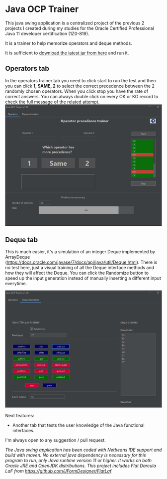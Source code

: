 # Java OCP Trainer

This java swing application is a centralized project of the previous 2 projects I created during my studies for the Oracle Certified Professional Java 11 developer certification (1Z0-819).

It is a trainer to help memorize operators and deque methods.

It is sufficient to [download the latest jar from here](https://github.com/thermz/OCPTrainer/raw/master/target/OCPJavaTrainer-1.0.jar) and run it.

## **Operators tab**
In the operators trainer tab you need to click start to run the test and then you can click **1, SAME, 2** to select the correct precedence between the 2 randomly chosen operators. When you click stop you have the rate of correct answers. You can always double click on every OK or KO record to check the full message of the related attempt.
![Alt text](OperatorsTrainer.PNG?raw=true "Operators trainer")

## **Deque tab**
This is much easier, it's a simulation of an integer Deque implemented by ArrayDeque (https://docs.oracle.com/javase/7/docs/api/java/util/Deque.html). There is no test here, just a visual training of all the Deque interface methods and how they will affect the Deque.
You can click the Randomize button to speed up the input generation instead of manually inserting a different input everytime.

![Alt text](DequeTrainer.PNG?raw=true "Deque trainer")

Next features: 
- Another tab that tests the user knowledge of the Java functional interfaces.

I'm always open to any suggestion / pull request.

*The Java swing application has been coded with Netbeans IDE support and build with maven.
No external java dependency is necessary for this program to run, only Java runtime version 11 or higher. It works on both Oracle JRE and OpenJDK distributions.*
*This project includes Flat Darcula LaF from https://github.com/JFormDesigner/FlatLaf*
